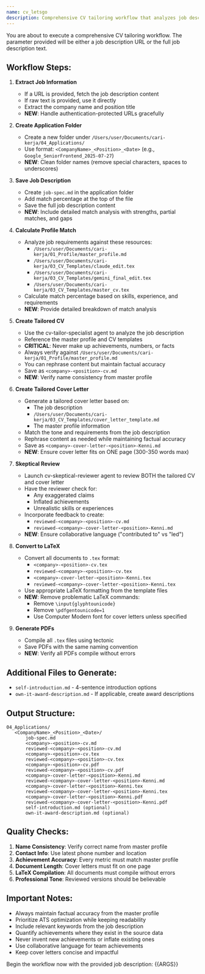 ```yaml
---
name: cv_letsgo
description: Comprehensive CV tailoring workflow that analyzes job descriptions and creates optimized CVs
---
```


You are about to execute a comprehensive CV tailoring workflow. The parameter provided will be either a job description URL or the full job description text.

## Workflow Steps:

1. **Extract Job Information**
   - If a URL is provided, fetch the job description content
   - If raw text is provided, use it directly
   - Extract the company name and position title
   - **NEW**: Handle authentication-protected URLs gracefully

2. **Create Application Folder**
   - Create a new folder under `/Users/user/Documents/cari-kerja/04_Applications/`
   - Use format: `<CompanyName>_<Position>_<Date>` (e.g., `Google_SeniorFrontend_2025-07-27`)
   - **NEW**: Clean folder names (remove special characters, spaces to underscores)

3. **Save Job Description**
   - Create `job-spec.md` in the application folder
   - Add match percentage at the top of the file
   - Save the full job description content
   - **NEW**: Include detailed match analysis with strengths, partial matches, and gaps

4. **Calculate Profile Match**
   - Analyze job requirements against these resources:
     - `/Users/user/Documents/cari-kerja/01_Profile/master_profile.md`
     - `/Users/user/Documents/cari-kerja/03_CV_Templates/claude_edit.tex`
     - `/Users/user/Documents/cari-kerja/03_CV_Templates/gemini_final_edit.tex`
     - `/Users/user/Documents/cari-kerja/03_CV_Templates/master_cv.tex`
   - Calculate match percentage based on skills, experience, and requirements
   - **NEW**: Provide detailed breakdown of match analysis

5. **Create Tailored CV**
   - Use the cv-tailor-specialist agent to analyze the job description
   - Reference the master profile and CV templates
   - **CRITICAL**: Never make up achievements, numbers, or facts
   - Always verify against `/Users/user/Documents/cari-kerja/01_Profile/master_profile.md`
   - You can rephrase content but maintain factual accuracy
   - Save as `<company>-<position>-cv.md`
   - **NEW**: Verify name consistency from master profile

6. **Create Tailored Cover Letter**
   - Generate a tailored cover letter based on:
     - The job description
     - `/Users/user/Documents/cari-kerja/03_CV_Templates/cover_letter_template.md`
     - The master profile information
   - Match the tone and requirements from the job description
   - Rephrase content as needed while maintaining factual accuracy
   - Save as `<company>-cover-letter-<position>-Kenni.md`
   - **NEW**: Ensure cover letter fits on ONE page (300-350 words max)

7. **Skeptical Review**
   - Launch cv-skeptical-reviewer agent to review BOTH the tailored CV and cover letter
   - Have the reviewer check for:
     - Any exaggerated claims
     - Inflated achievements
     - Unrealistic skills or experiences
   - Incorporate feedback to create:
     - `reviewed-<company>-<position>-cv.md`
     - `reviewed-<company>-cover-letter-<position>-Kenni.md`
   - **NEW**: Ensure collaborative language ("contributed to" vs "led")

8. **Convert to LaTeX**
   - Convert all documents to `.tex` format:
     - `<company>-<position>-cv.tex`
     - `reviewed-<company>-<position>-cv.tex`
     - `<company>-cover-letter-<position>-Kenni.tex`
     - `reviewed-<company>-cover-letter-<position>-Kenni.tex`
   - Use appropriate LaTeX formatting from the template files
   - **NEW**: Remove problematic LaTeX commands:
     - Remove `\input{glyphtounicode}`
     - Remove `\pdfgentounicode=1`
     - Use Computer Modern font for cover letters unless specified

9. **Generate PDFs**
   - Compile all `.tex` files using tectonic
   - Save PDFs with the same naming convention
   - **NEW**: Verify all PDFs compile without errors

## Additional Files to Generate:
- `self-introduction.md` - 4-sentence introduction options
- `own-it-award-description.md` - If applicable, create award descriptions

## Output Structure:
```
04_Applications/
   <CompanyName>_<Position>_<Date>/
       job-spec.md
       <company>-<position>-cv.md
       reviewed-<company>-<position>-cv.md
       <company>-<position>-cv.tex
       reviewed-<company>-<position>-cv.tex
       <company>-<position>-cv.pdf
       reviewed-<company>-<position>-cv.pdf
       <company>-cover-letter-<position>-Kenni.md
       reviewed-<company>-cover-letter-<position>-Kenni.md
       <company>-cover-letter-<position>-Kenni.tex
       reviewed-<company>-cover-letter-<position>-Kenni.tex
       <company>-cover-letter-<position>-Kenni.pdf
       reviewed-<company>-cover-letter-<position>-Kenni.pdf
       self-introduction.md (optional)
       own-it-award-description.md (optional)
```

## Quality Checks:
1. **Name Consistency**: Verify correct name from master profile
2. **Contact Info**: Use latest phone number and location
3. **Achievement Accuracy**: Every metric must match master profile
4. **Document Length**: Cover letters must fit on one page
5. **LaTeX Compilation**: All documents must compile without errors
6. **Professional Tone**: Reviewed versions should be believable

## Important Notes:
- Always maintain factual accuracy from the master profile
- Prioritize ATS optimization while keeping readability
- Include relevant keywords from the job description
- Quantify achievements where they exist in the source data
- Never invent new achievements or inflate existing ones
- Use collaborative language for team achievements
- Keep cover letters concise and impactful

Begin the workflow now with the provided job description: {{ARGS}}